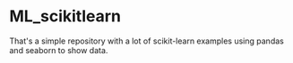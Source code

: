 # ML_scikitlearn
That's a simple repository with a lot of scikit-learn examples using pandas and seaborn to show data.

